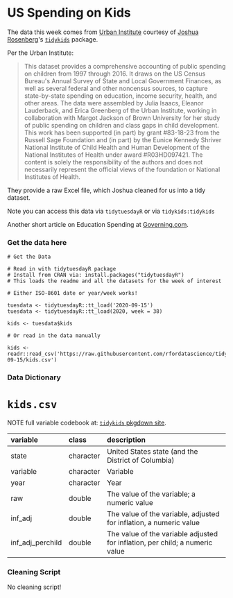# US Spending on Kids

The data this week comes from [Urban Institute](https://datacatalog.urban.org/dataset/state-state-spending-kids-dataset) courtesy of [Joshua Rosenberg](https://twitter.com/jrosenberg6432)'s [`tidykids`](https://jrosen48.github.io/tidykids/index.html) package.

Per the Urban Institute: 

> This dataset provides a comprehensive accounting of public spending on children from 1997 through 2016. It draws on the US Census Bureau's Annual Survey of State and Local Government Finances, as well as several federal and other noncensus sources, to capture state-by-state spending on education, income security, health, and other areas. The data were assembled by Julia Isaacs, Eleanor Lauderback, and Erica Greenberg of the Urban Institute, working in collaboration with Margot Jackson of Brown University for her study of public spending on children and class gaps in child development. This work has been supported (in part) by grant #83-18-23 from the Russell Sage Foundation and (in part) by the Eunice Kennedy Shriver National Institute of Child Health and Human Development of the National Institutes of Health under award #R03HD097421. The content is solely the responsibility of the authors and does not necessarily represent the official views of the foundation or National Institutes of Health.

They provide a raw Excel file, which Joshua cleaned for us into a tidy dataset.

Note you can access this data via `tidytuesdayR` or via `tidykids:tidykids`

Another short article on Education Spending at [Governing.com](https://www.governing.com/gov-data/education-data/state-education-spending-per-pupil-data.html).

### Get the data here

```{r}
# Get the Data

# Read in with tidytuesdayR package 
# Install from CRAN via: install.packages("tidytuesdayR")
# This loads the readme and all the datasets for the week of interest

# Either ISO-8601 date or year/week works!

tuesdata <- tidytuesdayR::tt_load('2020-09-15')
tuesdata <- tidytuesdayR::tt_load(2020, week = 38)

kids <- tuesdata$kids

# Or read in the data manually

kids <- readr::read_csv('https://raw.githubusercontent.com/rfordatascience/tidytuesday/main/data/2020/2020-09-15/kids.csv')

```
### Data Dictionary

# `kids.csv`

NOTE full variable codebook at: [`tidykids` pkgdown site](https://jrosen48.github.io/tidykids/articles/tidykids-codebook.html).

|variable         |class     |description |
|:----------------|:---------|:-----------|
|state            |character | United States state (and the District of Columbia) |
|variable         |character | Variable|
|year             |character | Year |
|raw              |double    |  The value of the variable; a numeric value|
|inf_adj          |double    | The value of the variable, adjusted for inflation, a numeric value |
|inf_adj_perchild |double    | The value of the variable adjusted for inflation, per child; a numeric value|

### Cleaning Script

No cleaning script!
